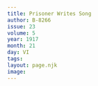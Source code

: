 ```yaml
---
title: Prisoner Writes Song
author: B-8266
issue: 23
volume: 5
year: 1917
month: 21
day: VI
tags:
layout: page.njk
image:
---
```





